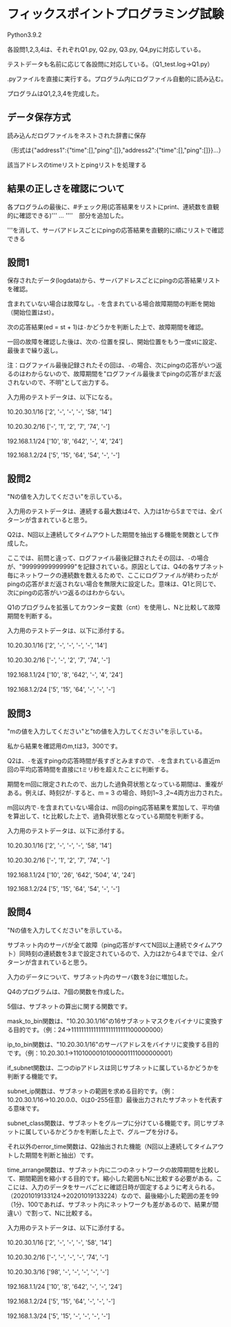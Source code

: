 フィックスポイントプログラミング試験
====
Python3.9.2　　

各設問1,2,3,4は、それぞれQ1.py, Q2.py, Q3.py, Q4,pyに対応している。　　

テストデータも名前に応じて各設問に対応している。（Q1_test.log→Q1.py）　　

.pyファイルを直接に実行する。プログラム内にログファイル自動的に読み込む。　　

プログラムはQ1,2,3,4を完成した。　　

データ保存方式
--------
読み込んだログファイルをネストされた辞書に保存　　

（形式は{"address1":{"time":[],"ping":[]},"address2":{"time":[],"ping":[]}}...）　　

該当アドレスのtimeリストとpingリストを処理する　　

結果の正しさを確認について
--------
各プログラムの最後に、#チェック用(応答結果をリストにprint、連続数を直観的に確認できる)''' ... ''''　部分を追加した。　　

'''を消して、サーバアドレスごとにpingの応答結果を直観的に順にリストで確認できる

設問1
----
保存されたデータ(logdata)から、サーバアドレスごとにpingの応答結果リストを確認。　　

含まれていない場合は故障なし。`-`を含まれている場合故障期間の判断を開始（開始位置はst）。

次の応答結果(ed = st + 1)は`-`かどうかを判断した上で、故障期間を確認。　　

一回の故障を確認した後は、次の`-`位置を探し、開始位置をもう一度stに設定、最後まで繰り返し。　　

注：ログファイル最後記録されたその回は、`-`の場合、次にpingの応答がいつ返るのはわからないので、故障期間を"ログファイル最後までpingの応答がまだ返されないので、不明"として出力する。　　

入力用のテストデータは、以下になる。　　

10.20.30.1/16 ['2', '-', '-', '-', '58', '14']　　

10.20.30.2/16 ['-', '1', '2', '7', '74', '-']　　

192.168.1.1/24 ['10', '8', '642', '-', '4', '24']　　

192.168.1.2/24 ['5', '15', '64', '54', '-', '-']


設問2
----
"Nの値を入力してください"を示している。

入力用のテストデータは、連続する最大数は4で、入力は1から5まででは、全パターンが含まれていると思う。　　

Q2は、N回以上連続してタイムアウトした期間を抽出する機能を関数として作成した。　　

ここでは、前問と違って、ログファイル最後記録されたその回は、`-`の場合が、"99999999999999"を記録されている。原因としては、Q4の各サブネット毎にネットワークの連続数を数えるためで、ここにログファイルが終わったがpingの応答がまだ返されない場合を無限大に設定した。意味は、Q1と同じで、次にpingの応答がいつ返るのはわからない。　　

Q1のプログラムを拡張してカウンター変数（cnt）を使用し、Nと比較して故障期間を判断する。

入力用のテストデータは、以下に添付する。　　

10.20.30.1/16 ['2', '-', '-', '-', '-', '14']　　

10.20.30.2/16 ['-', '-', '2', '7', '74', '-']　　

192.168.1.1/24 ['10', '8', '642', '-', '4', '24']　　

192.168.1.2/24 ['5', '15', '64', '-', '-', '-']　　

設問3
----
"mの値を入力してください"と"tの値を入力してください"を示している。　　

私から結果を確認用のm,tは3，300です。

Q2は、`-`を返すpingの応答時間が長すぎとみますので、`-`を含まれている直近m回の平均応答時間を直接にtミリ秒を超えたことに判断する。　　

期間をm回に限定されたので、出力した過負荷状態となっている期間は、重複がある。例えば、時刻2が`-`すると、m = 3 の場合、時刻1~3 ,2~4両方出力された。　　

m回以内で`-`を含まれていない場合は、m回のping応答結果を累加して、平均値を算出して、tと比較した上で、過負荷状態となっている期間を判断する。

入力用のテストデータは、以下に添付する。　

10.20.30.1/16 ['2', '-', '-', '-', '58', '14']　　

10.20.30.2/16 ['-', '1', '2', '7', '74', '-']　　

192.168.1.1/24 ['10', '26', '642', '504', '4', '24']　　

192.168.1.2/24 ['5', '15', '64', '54', '-', '-']

設問4
----
"Nの値を入力してください"を示している。

サブネット内のサーバが全て故障（ping応答がすべてN回以上連続でタイムアウト）同時刻の連続数を3まで設定されているので、入力は2から4まででは、全パターンが含まれていると思う。　　

入力のデータについて、サブネット内のサーバ数を3台に増加した。　　

Q4のプログラムは、7個の関数を作成した。　　

5個は、サブネットの算出に関する関数です。

mask_to_bin関数は、"10.20.30.1/16"の16サブネットマスクをバイナリに変換する目的です。（例：24→11111111111111111111111100000000）　　　

ip_to_bin関数は、"10.20.30.1/16"のサーバアドレスをバイナリに変換する目的です。（例：10.20.30.1→11010000101000001111000000001）　　　　

if_subnet関数は、二つのipアドレスは同じサブネットに属しているかどうかを判断する機能です。　　

subnet_ip関数は、サブネットの範囲を求める目的です。（例：10.20.30.1/16→10.20.0.0、0は0-255任意）最後出力されたサブネットを代表する意味です。　　

subnet_class関数は、サブネットをグループに分けている機能です。同じサブネットに属しているかどうかを判断した上で、グループを分ける。　　

それ以外のerror_time関数は、Q2抽出された機能（N回以上連続してタイムアウトした期間を判断と抽出）です。

time_arrange関数は、サブネット内に二つのネットワークの故障期間を比較して、期間範囲を縮小する目的です。縮小した範囲もNに比較する必要がある。ここには、入力のデータをサーバごとに確認日時が固定するように考えられる。（20201019133124→20201019133224）なので、最後縮小した範囲の差を99（1分、100であれば、サブネット内にネットワークも差があるので、結果が間違い）で割って、Nに比較する。　　


入力用のテストデータは、以下に添付する。　

10.20.30.1/16 ['2', '-', '-', '-', '58', '14']　　

10.20.30.2/16 ['-', '-', '-', '-', '74', '-']　　

10.20.30.3/16 ['98', '-', '-', '-', '-', '-']　　

192.168.1.1/24 ['10', '8', '642', '-', '-', '24']　　

192.168.1.2/24 ['5', '15', '64', '-', '-', '-']　　

192.168.1.3/24 ['5', '15', '-', '-', '-', '-']　　
